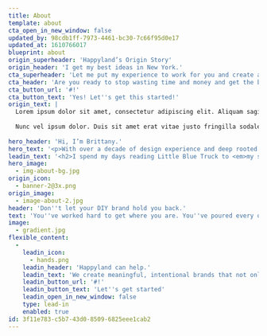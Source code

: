 ```yaml
---
title: About
template: about
cta_open_in_new_window: false
updated_by: 98cdb1ff-7973-4461-bc30-7c66f95d0e17
updated_at: 1610766017
blueprint: about
origin_superheader: 'Happyland’s Origin Story'
origin_header: 'I get my best ideas in New York.'
cta_superheader: 'Let me put my experience to work for you and create a brand you’re confident in.'
cta_header: 'Are you ready to stop wasting time and money and get the brand of your dreams?'
cta_button_url: '#!'
cta_button_text: 'Yes! Let''s get this started!'
origin_text: |
  Lorem ipsum dolor sit amet, consectetur adipiscing elit. Aliquam sagittis purus eget aliquet sagittis. Etiam sodales ex ligula, non euismod ligula luctus et. Praesent eu ullamcorper lorem. In tempus cursus libero rutrum vestibulum. Mauris vel orci vitae odio volutpat bibendum. Praesent eget arcu sit amet turpis ullamcorper posuere. Nunc finibus fermentum magna id faucibus.
  
  Nunc vel ipsum dolor. Duis sit amet erat vitae justo fringilla sodales vel quis libero. Phasellus condimentum lobortis libero. Pellentesque quis viverra dolor. Morbi bibendum justo vitae orci ultrices rutrum.
  
hero_header: 'Hi, I’m Brittany.'
hero_text: '<p>With over a decade of design experience and deep rooted love of really good branding, I help overwhelmed business owners take their brand to the next level so they can stop trying to do it all and focus on what they do best.</p><p>And I want to help you.</p>'
leadin_text: '<h2>I spend my days reading Little Blue Truck to <em>my son</em>, eating <em>peanut butter cups</em>, thinking about <em>Disneyland</em>, and <em>creating dream brands</em> for small business owners.</h2>'
hero_image:
  - img-about-bg.jpg
origin_icon:
  - banner-2@3x.png
origin_image:
  - image-about-2.jpg
header: 'Don''t let your DIY brand hold you back.'
text: 'You''ve worked hard to get where you are. You''ve poured every ounce of yourself into your business to get it to where it is today. And you''ve done an amazing job! But it''s time for an upgrade... and can you really trust your sister''s friend''s cousin to create your dream for free? You need to build your business on a strong brand that will last you decades but you don''t know how or where to start.'
image:
  - gradient.jpg
flexible_content:
  -
    leadin_icon:
      - hands.png
    leadin_header: 'Happyland can help.'
    leadin_text: 'We create meaningful, intentional brands that not only look good but are deeply rooted in strategy making them completely irresistible to customers so you can make more money and finally start making progress towards your business goals (which means you can get back to the life you dreamed of when you first started your business!).'
    leadin_button_url: '#!'
    leadin_button_text: 'Let''s get started'
    leadin_open_in_new_window: false
    type: lead-in
    enabled: true
id: 3f11e783-c5b7-43d0-8509-6825eee1cab2
---
```

